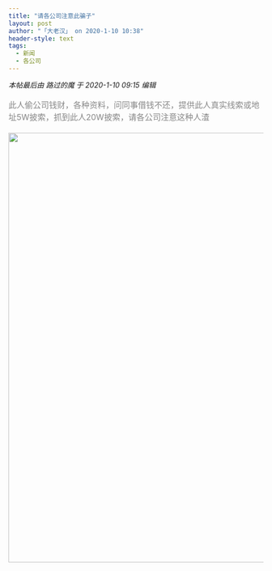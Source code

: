 ```yaml
---
title: "请各公司注意此骗子"
layout: post
author: "「大老汉」 on 2020-1-10 10:38"
header-style: text
tags:
  - 新闻
  - 各公司
---
```


<head></head>
<body>
 <i class="pstatus"> 本帖最后由 路过的魔 于 2020-1-10 09:15 编辑 </i>
 <br> 
 <br> 
 <font color="#878787"><font face="Tahoma, &amp;quot;"><font style="font-size:16px">此人偷公司钱财，各种资料，问同事借钱不还，提供此人真实线索或地址5W披索，抓到此人20W披索，请各公司注意这种人渣</font></font></font>
 <br> 
 <font color="#878787"><font face="Tahoma, &amp;quot;"><font style="font-size:16px"><br> </font></font></font> 
 <ignore_js_op> 
  <img aid="1326120" src="https://bbs.boniu123.cc/data/attachment/forum/202001/10/091431z4f5sl4njrmtn3si.png" zoomfile="data/attachment/forum/202001/10/091431z4f5sl4njrmtn3si.png" file="data/attachment/forum/202001/10/091431z4f5sl4njrmtn3si.png" width="850" inpost="1"> 
  <div class="tip tip_4 aimg_tip" id="aimg_1326120_menu" style="position: absolute; display: none" disautofocus="true"> 
   <div class="xs0"> 
    <p><strong>QQ截图20200110091419.png</strong> <em class="xg1">(1.49 MB, 下载次数: 0)</em></p> 
    <p> <a href="forum.php?mod=attachment&amp;aid=MTMyNjEyMHwzZjdiNWFmM3wxNTc4NjIzOTIyfDB8NTQ5MDgy&amp;nothumb=yes" target="_blank">下载附件</a> &nbsp;<a href="javascript:;" onclick="showWindow(this.id, this.getAttribute('url'), 'get', 0);" id="savephoto_1326120" url="home.php?mod=spacecp&amp;ac=album&amp;op=saveforumphoto&amp;aid=1326120&amp;handlekey=savephoto_1326120">保存到相册</a> </p> 
    <p class="xg1 y"><span title="2020-1-10 09:14">1&nbsp;小时前</span> 上传</p> 
   </div> 
   <div class="tip_horn"></div> 
  </div> 
 </ignore_js_op>
</body>



